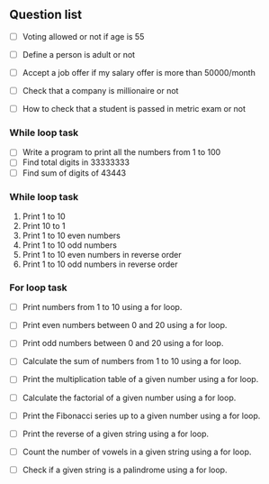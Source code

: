 ## Question list
- [ ] Voting allowed or not if age is 55
- [ ] Define a person is adult or not
- [ ] Accept a job offer if my salary offer is more than 50000/month
- [ ] Check that a company is millionaire or not
- [ ] How to check that a student is passed in metric exam or not


### While loop task
- [ ] Write a program to print all the numbers from 1 to 100
- [ ] Find total digits in 33333333
- [ ] Find sum of digits of 43443

### While loop task
1. Print 1 to 10
2. Print 10 to 1
3. Print 1 to 10 even numbers
4. Print 1 to 10 odd numbers
5. Print 1 to 10 even numbers in reverse order
6. Print 1 to 10 odd numbers in reverse order

### For loop task
- [ ] Print numbers from 1 to 10 using a for loop.
- [ ] Print even numbers between 0 and 20 using a for loop.
- [ ] Print odd numbers between 0 and 20 using a for loop.
- [ ] Calculate the sum of numbers from 1 to 10 using a for loop.
- [ ] Print the multiplication table of a given number using a for loop.
- [ ] Calculate the factorial of a given number using a for loop.
- [ ] Print the Fibonacci series up to a given number using a for loop.
- [ ] Print the reverse of a given string using a for loop.
- [ ] Count the number of vowels in a given string using a for loop.
- [ ] Check if a given string is a palindrome using a for loop.

